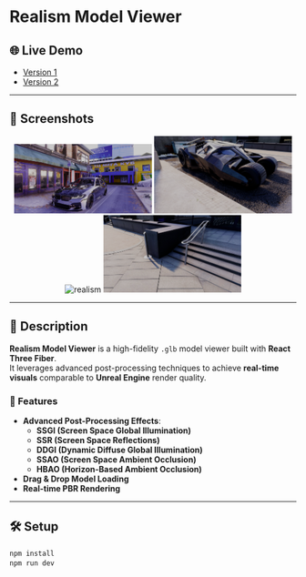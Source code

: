 # Realism Model Viewer  

## 🌐 Live Demo  
- [Version 1](https://abhayexe.github.io/3d-model-viewer/)  
- [Version 2](https://realism-model-viewer.vercel.app/)  

---

## 📸 Screenshots  

<div align="center">
  <img src="Screenshot 2024-12-30 003054.png" alt="realism" width="48%">
  <img src="Screenshot 2025-02-13 170319.png" alt="realism" width="48%">
  <br>
  <img src="Screenshot 2025-02-13 170339.png" alt="realism" width="48%">
  <img src="Screenshot 2025-02-13 170404.png" alt="realism" width="48%">
</div>

---

## 📝 Description  
**Realism Model Viewer** is a high-fidelity `.glb` model viewer built with **React Three Fiber**.  
It leverages advanced post-processing techniques to achieve **real-time visuals** comparable to **Unreal Engine** render quality.  

### 🚀 Features  
- **Advanced Post-Processing Effects**:  
  - **SSGI (Screen Space Global Illumination)**  
  - **SSR (Screen Space Reflections)**  
  - **DDGI (Dynamic Diffuse Global Illumination)**  
  - **SSAO (Screen Space Ambient Occlusion)**  
  - **HBAO (Horizon-Based Ambient Occlusion)**  
- **Drag & Drop Model Loading**  
- **Real-time PBR Rendering**  

---

## 🛠️ Setup  

```sh
npm install
npm run dev
